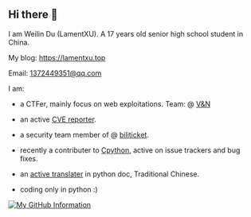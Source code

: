 ## Hi there 👋

I am Weilin Du (LamentXU). A 17 years old senior high school student in China.

My blog: https://lamentxu.top

Email: 1372449351@qq.com

I am: 

- a CTFer, mainly focus on web exploitations. Team: @ [V&N](https://vnteam.cn)

- an active [CVE reporter](https://vuldb.com/?user.78142).

- a security team member of @ [biliticket](https://github.com/biliticket).

- recently a contributer to [Cpython](https://python/Cpython), active on issue trackers and bug fixes.

- an [active translater](https://github.com/python/python-docs-zh-tw/pulls?q=is%3Apr+author%3ALamentXU123+is%3Aclosed) in python doc, Traditional Chinese.

- coding only in python :)

[![My GitHub Information](https://github-readme-stats.vercel.app/api?username=LamentXU123&count_private=true&show_icons=true)]()
